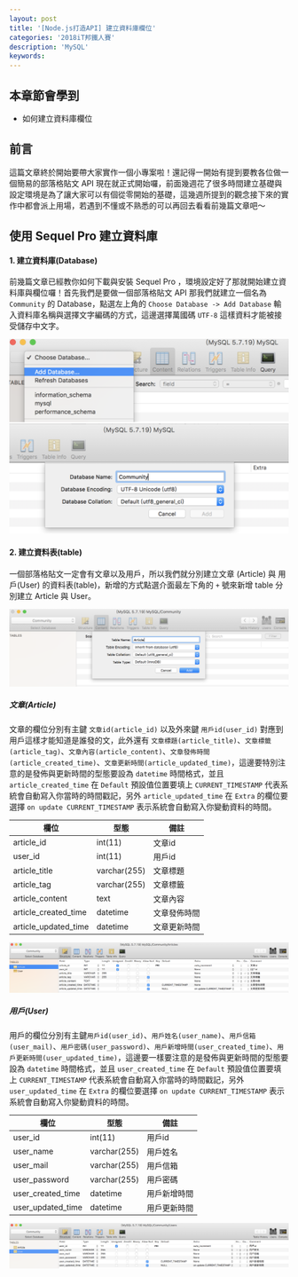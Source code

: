 ```yaml
---
layout: post
title: '[Node.js打造API] 建立資料庫欄位'
categories: '2018iT邦鐵人賽'
description: 'MySQL'
keywords: 
---
```


## 本章節會學到
- 如何建立資料庫欄位 


## 前言
這篇文章終於開始要帶大家實作一個小專案啦！還記得一開始有提到要教各位做一個簡易的部落格貼文 API 現在就正式開始囉，前面幾週花了很多時間建立基礎與設定環境是為了讓大家可以有個從零開始的基礎，這幾週所提到的觀念接下來的實作中都會派上用場，若遇到不懂或不熟悉的可以再回去看看前幾篇文章吧～

## 使用 Sequel Pro 建立資料庫
#### 1. 建立資料庫(Database)
前幾篇文章已經教你如何下載與安裝 Sequel Pro ，環境設定好了那就開始建立資料庫與欄位囉！首先我們是要做一個部落格貼文 API 那我們就建立一個名為 `Community` 的 Database，點選左上角的 `Choose Database -> Add Database` 輸入資料庫名稱與選擇文字編碼的方式，這邊選擇萬國碼 `UTF-8` 這樣資料才能被接受儲存中文字。

<img src="/images/posts/it2018/img1061231-1.png">
<img src="/images/posts/it2018/img1061231-2.png">

#### 2. 建立資料表(table)
一個部落格貼文一定會有文章以及用戶，所以我們就分別建立文章 (Article) 與 用戶(User) 的資料表(table)，新增的方式點選介面最左下角的 `+` 號來新增 table 分別建立 Article 與 User。

<img src="/images/posts/it2018/img1061231-3.png">

##### 文章(Article)   

文章的欄位分別有主鍵 `文章id(article_id)` 以及外來鍵 `用戶id(user_id)` 對應到用戶這樣才能知道是誰發的文，此外還有 `文章標題(article_title)`、`文章標籤(article_tag)`、`文章內容(article_content)`、`文章發佈時間(article_created_time)`、`文章更新時間(article_updated_time)`，這邊要特別注意的是發佈與更新時間的型態要設為 `datetime` 時間格式，並且 `article_created_time` 在 `Default` 預設值位置要填上 `CURRENT_TIMESTAMP` 代表系統會自動寫入你當時的時間戳記，另外 `article_updated_time` 在 `Extra` 的欄位要選擇 `on update CURRENT_TIMESTAMP` 表示系統會自動寫入你變動資料的時間。               

|欄位     |型態   |備註  |
| --- | ----- | ---- |
article_id|int(11)|文章id
user_id|int(11)|用戶id
article_title|varchar(255)|文章標題
article_tag|varchar(255)|文章標籤
article_content|text|文章內容
article_created_time|datetime|文章發佈時間
article_updated_time|datetime|文章更新時間

<img src="/images/posts/it2018/img1061231-4.png">

##### 用戶(User)  

用戶的欄位分別有主鍵`用戶id(user_id)`、`用戶姓名(user_name)`、`用戶信箱(user_mail)`、`用戶密碼(user_password)`、`用戶新增時間(user_created_time)`、`用戶更新時間(user_updated_time)`，這邊要一樣要注意的是發佈與更新時間的型態要設為 `datetime` 時間格式，並且 `user_created_time` 在 `Default` 預設值位置要填上 `CURRENT_TIMESTAMP` 代表系統會自動寫入你當時的時間戳記，另外 `user_updated_time` 在 `Extra` 的欄位要選擇 `on update CURRENT_TIMESTAMP` 表示系統會自動寫入你變動資料的時間。               

|欄位     |型態   |備註  |
| --- | ----- | ---- |
user_id|int(11)|用戶id
user_name|varchar(255)|用戶姓名
user_mail|varchar(255)|用戶信箱
user_password|varchar(255)|用戶密碼
user_created_time|datetime|用戶新增時間
user_updated_time|datetime|用戶更新時間

<img src="/images/posts/it2018/img1061231-5.png">
